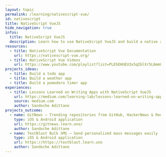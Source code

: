 ```yaml
---
layout: topic
permalink: /learning/nativescript-vue/
id: nativescript
title: NativeScript VueJS
hide_navigation: true
infos:
  title: NativeScript VueJS
  description: Learn how to use NativeScript VueJS and build a native app in one month
resources:
  - title: NativeScript Vue Documentation
    url: https://nativescript-vue.org/
  - title: NativeScript Vue Videos
    url: https://www.youtube.com/playlist?list=PLEhEHUEU3x5qIblXr5L6mm8LLhuLqKMhi
projects_ideas:
  - title: Build a todo app
  - title: Build a weather app
  - title: Build a pomodoro timer app
experiences:
  - title: Lessons Learned on Writing Apps with NativeScript VueJS
    url: https://medium.com/learning-lab/lessons-learned-on-writing-apps-with-nativescript-vuejs-bd6a3066f0cb
    source: medium.com
    author: Sandoche Adittane
projects_outcome:
  - name: GitNews — Trending repositories from GitHub, HackerNews & Reddit
    type: iOS & Android application
    url: https://gitnews.learn.uno/
    author: Sandoche Adittane
  - name: TextBlast Bulk SMS — Send personalized mass messages easily
    type: iOS & Android application
    url: https://https://textblast.learn.uno
    author: Sandoche Adittane    
---
```

